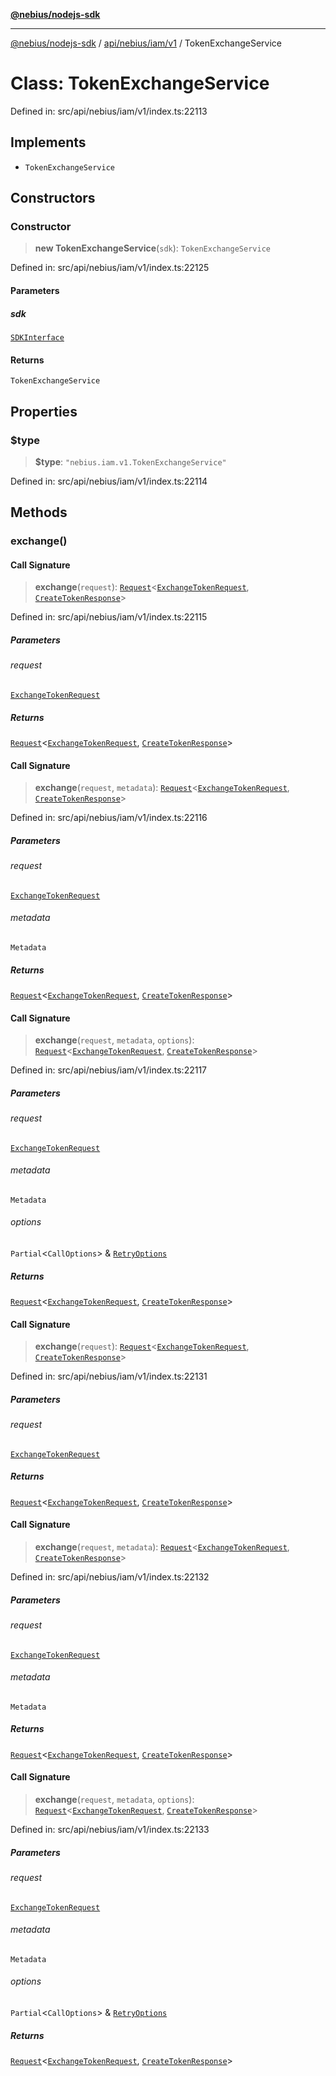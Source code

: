 [**@nebius/nodejs-sdk**](../../../../../README.md)

***

[@nebius/nodejs-sdk](../../../../../README.md) / [api/nebius/iam/v1](../README.md) / TokenExchangeService

# Class: TokenExchangeService

Defined in: src/api/nebius/iam/v1/index.ts:22113

## Implements

- `TokenExchangeService`

## Constructors

### Constructor

> **new TokenExchangeService**(`sdk`): `TokenExchangeService`

Defined in: src/api/nebius/iam/v1/index.ts:22125

#### Parameters

##### sdk

[`SDKInterface`](../../../../../sdk/interfaces/SDKInterface.md)

#### Returns

`TokenExchangeService`

## Properties

### $type

> **$type**: `"nebius.iam.v1.TokenExchangeService"`

Defined in: src/api/nebius/iam/v1/index.ts:22114

## Methods

### exchange()

#### Call Signature

> **exchange**(`request`): [`Request`](../../../../../runtime/request/classes/Request.md)\<[`ExchangeTokenRequest`](../interfaces/ExchangeTokenRequest.md), [`CreateTokenResponse`](../interfaces/CreateTokenResponse.md)\>

Defined in: src/api/nebius/iam/v1/index.ts:22115

##### Parameters

###### request

[`ExchangeTokenRequest`](../interfaces/ExchangeTokenRequest.md)

##### Returns

[`Request`](../../../../../runtime/request/classes/Request.md)\<[`ExchangeTokenRequest`](../interfaces/ExchangeTokenRequest.md), [`CreateTokenResponse`](../interfaces/CreateTokenResponse.md)\>

#### Call Signature

> **exchange**(`request`, `metadata`): [`Request`](../../../../../runtime/request/classes/Request.md)\<[`ExchangeTokenRequest`](../interfaces/ExchangeTokenRequest.md), [`CreateTokenResponse`](../interfaces/CreateTokenResponse.md)\>

Defined in: src/api/nebius/iam/v1/index.ts:22116

##### Parameters

###### request

[`ExchangeTokenRequest`](../interfaces/ExchangeTokenRequest.md)

###### metadata

`Metadata`

##### Returns

[`Request`](../../../../../runtime/request/classes/Request.md)\<[`ExchangeTokenRequest`](../interfaces/ExchangeTokenRequest.md), [`CreateTokenResponse`](../interfaces/CreateTokenResponse.md)\>

#### Call Signature

> **exchange**(`request`, `metadata`, `options`): [`Request`](../../../../../runtime/request/classes/Request.md)\<[`ExchangeTokenRequest`](../interfaces/ExchangeTokenRequest.md), [`CreateTokenResponse`](../interfaces/CreateTokenResponse.md)\>

Defined in: src/api/nebius/iam/v1/index.ts:22117

##### Parameters

###### request

[`ExchangeTokenRequest`](../interfaces/ExchangeTokenRequest.md)

###### metadata

`Metadata`

###### options

`Partial`\<`CallOptions`\> & [`RetryOptions`](../../../../../runtime/request/interfaces/RetryOptions.md)

##### Returns

[`Request`](../../../../../runtime/request/classes/Request.md)\<[`ExchangeTokenRequest`](../interfaces/ExchangeTokenRequest.md), [`CreateTokenResponse`](../interfaces/CreateTokenResponse.md)\>

#### Call Signature

> **exchange**(`request`): [`Request`](../../../../../runtime/request/classes/Request.md)\<[`ExchangeTokenRequest`](../interfaces/ExchangeTokenRequest.md), [`CreateTokenResponse`](../interfaces/CreateTokenResponse.md)\>

Defined in: src/api/nebius/iam/v1/index.ts:22131

##### Parameters

###### request

[`ExchangeTokenRequest`](../interfaces/ExchangeTokenRequest.md)

##### Returns

[`Request`](../../../../../runtime/request/classes/Request.md)\<[`ExchangeTokenRequest`](../interfaces/ExchangeTokenRequest.md), [`CreateTokenResponse`](../interfaces/CreateTokenResponse.md)\>

#### Call Signature

> **exchange**(`request`, `metadata`): [`Request`](../../../../../runtime/request/classes/Request.md)\<[`ExchangeTokenRequest`](../interfaces/ExchangeTokenRequest.md), [`CreateTokenResponse`](../interfaces/CreateTokenResponse.md)\>

Defined in: src/api/nebius/iam/v1/index.ts:22132

##### Parameters

###### request

[`ExchangeTokenRequest`](../interfaces/ExchangeTokenRequest.md)

###### metadata

`Metadata`

##### Returns

[`Request`](../../../../../runtime/request/classes/Request.md)\<[`ExchangeTokenRequest`](../interfaces/ExchangeTokenRequest.md), [`CreateTokenResponse`](../interfaces/CreateTokenResponse.md)\>

#### Call Signature

> **exchange**(`request`, `metadata`, `options`): [`Request`](../../../../../runtime/request/classes/Request.md)\<[`ExchangeTokenRequest`](../interfaces/ExchangeTokenRequest.md), [`CreateTokenResponse`](../interfaces/CreateTokenResponse.md)\>

Defined in: src/api/nebius/iam/v1/index.ts:22133

##### Parameters

###### request

[`ExchangeTokenRequest`](../interfaces/ExchangeTokenRequest.md)

###### metadata

`Metadata`

###### options

`Partial`\<`CallOptions`\> & [`RetryOptions`](../../../../../runtime/request/interfaces/RetryOptions.md)

##### Returns

[`Request`](../../../../../runtime/request/classes/Request.md)\<[`ExchangeTokenRequest`](../interfaces/ExchangeTokenRequest.md), [`CreateTokenResponse`](../interfaces/CreateTokenResponse.md)\>

